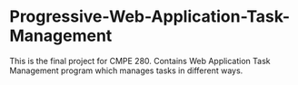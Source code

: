 # Progressive-Web-Application-Task-Management
This is the final project for CMPE 280. Contains Web Application Task Management program which manages tasks in different ways. 
